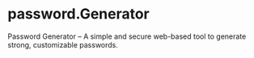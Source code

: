 # password.Generator
Password Generator – A simple and secure web-based tool to generate strong, customizable passwords.

